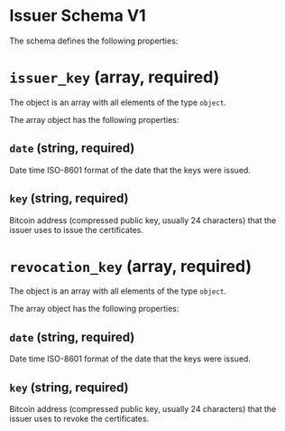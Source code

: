 # Issuer Schema V1

The schema defines the following properties:

# `issuer_key` (array, required)

The object is an array with all elements of the type `object`.

The array object has the following properties:

## `date` (string, required)

Date time ISO-8601 format of the date that the keys were issued.

## `key` (string, required)

Bitcoin address (compressed public key, usually 24 characters) that the issuer uses to issue the certificates.

# `revocation_key` (array, required)

The object is an array with all elements of the type `object`.

The array object has the following properties:

## `date` (string, required)

Date time ISO-8601 format of the date that the keys were issued.

## `key` (string, required)

Bitcoin address (compressed public key, usually 24 characters) that the issuer uses to revoke the certificates.